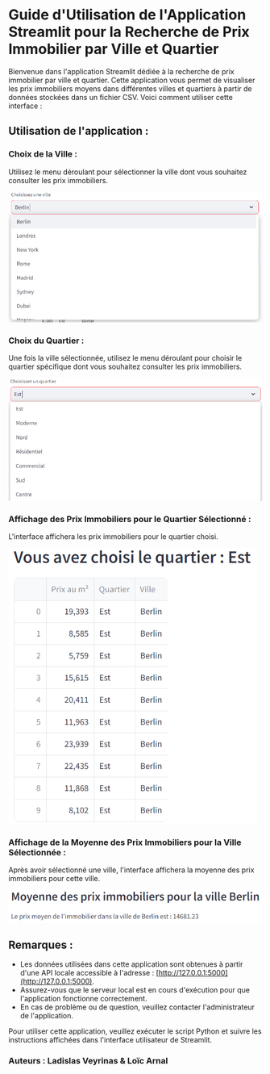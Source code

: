 # Guide d'Utilisation de l'Application Streamlit pour la Recherche de Prix Immobilier par Ville et Quartier

Bienvenue dans l'application Streamlit dédiée à la recherche de prix immobilier par ville et quartier. Cette application vous permet de visualiser les prix immobiliers moyens dans différentes villes et quartiers à partir de données stockées dans un fichier CSV. Voici comment utiliser cette interface :

## Utilisation de l'application :

### Choix de la Ville :
Utilisez le menu déroulant pour sélectionner la ville dont vous souhaitez consulter les prix immobiliers.

![](Images/ChoixVille.PNG)


### Choix du Quartier :
Une fois la ville sélectionnée, utilisez le menu déroulant pour choisir le quartier spécifique dont vous souhaitez consulter les prix immobiliers.

![](Images/ChoixQuartier.PNG)

### Affichage des Prix Immobiliers pour le Quartier Sélectionné :
L'interface affichera les prix immobiliers pour le quartier choisi.

![](Images/AfficheVilleQuartier.PNG)

### Affichage de la Moyenne des Prix Immobiliers pour la Ville Sélectionnée :
Après avoir sélectionné une ville, l'interface affichera la moyenne des prix immobiliers pour cette ville.

![](Images/AffichePrixMoyen.PNG)

## Remarques :

- Les données utilisées dans cette application sont obtenues à partir d'une API locale accessible à l'adresse : [http://127.0.0.1:5000](http://127.0.0.1:5000).
- Assurez-vous que le serveur local est en cours d'exécution pour que l'application fonctionne correctement.
- En cas de problème ou de question, veuillez contacter l'administrateur de l'application.

Pour utiliser cette application, veuillez exécuter le script Python et suivre les instructions affichées dans l'interface utilisateur de Streamlit.

### Auteurs : Ladislas Veyrinas & Loïc Arnal